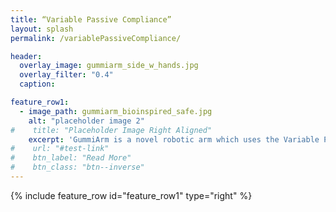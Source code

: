 ```yaml
---
title: “Variable Passive Compliance”
layout: splash
permalink: /variablePassiveCompliance/

header:
  overlay_image: gummiarm_side_w_hands.jpg
  overlay_filter: "0.4"
  caption:

feature_row1:
  - image_path: gummiarm_bioinspired_safe.jpg
    alt: "placeholder image 2"
#    title: "Placeholder Image Right Aligned"
    excerpt: 'GummiArm is a novel robotic arm which uses the Variable Passive Compliance (VPC) principle in an agonist-antagonist configuration.<br /> <br /> This means that it affords the realisation of use cases such as Shock Absorption, Explosive Motion, Stiffness Variation and Cyclic Motion.<br /> These features are key to enable robots to co-exist and co-operate with people on the one hand, and to get closer to the human levels of manipulation, on the other hand, (Vanderborght et al., Robotics and Autonomous Systems, 2013).<br /> <br />Additionally, VPC technology makes GummiArm robust to unpredicted or unpredictable perturbations, while affording adaptability and force accuracy.'
#    url: "#test-link"
#    btn_label: "Read More"
#    btn_class: "btn--inverse"
---
```


{% include feature_row id="feature_row1" type="right" %}
